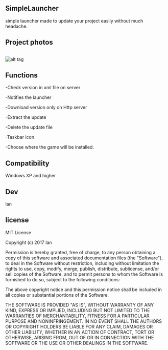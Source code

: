 ## SimpleLauncher


simple launcher made to update your project easily without much headache.
 
## Project photos

<p align="center">
  <img http://i.imgur.com/annG8qG.png/>
</p>

![alt tag](http://i.imgur.com/2mzZLOx.png)

## Functions

-Check version in xml file on server

-Notifies the launcher

-Download version only on Http server

-Extract the update

-Delete the update file

-Taskbar icon

-Choose where the game will be installed.

## Compatibility
Windows XP and higher


## Dev
Ian

## license
MIT License

Copyright (c) 2017 Ian

Permission is hereby granted, free of charge, to any person obtaining a copy
of this software and associated documentation files (the "Software"), to deal
in the Software without restriction, including without limitation the rights
to use, copy, modify, merge, publish, distribute, sublicense, and/or sell
copies of the Software, and to permit persons to whom the Software is
furnished to do so, subject to the following conditions:

The above copyright notice and this permission notice shall be included in all
copies or substantial portions of the Software.

THE SOFTWARE IS PROVIDED "AS IS", WITHOUT WARRANTY OF ANY KIND, EXPRESS OR
IMPLIED, INCLUDING BUT NOT LIMITED TO THE WARRANTIES OF MERCHANTABILITY,
FITNESS FOR A PARTICULAR PURPOSE AND NONINFRINGEMENT. IN NO EVENT SHALL THE
AUTHORS OR COPYRIGHT HOLDERS BE LIABLE FOR ANY CLAIM, DAMAGES OR OTHER
LIABILITY, WHETHER IN AN ACTION OF CONTRACT, TORT OR OTHERWISE, ARISING FROM,
OUT OF OR IN CONNECTION WITH THE SOFTWARE OR THE USE OR OTHER DEALINGS IN THE
SOFTWARE.
